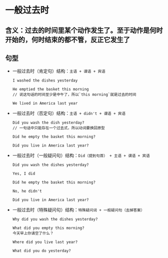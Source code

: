 # 一般过去时

## 含义：过去的时间里某个动作发生了。至于动作是何时开始的，何时结束的都不管，反正它发生了

## 句型

- 一般过去时（肯定句）结构：`主语 + 谓语 + 宾语`

  ```
  I washed the dishes yesterday

  He emptied the basket this morning
  // 说这句话的时间至少是中午了，所以`this morning`就是过去的时间

  We lived in America last year
  ```

- 一般过去时（否定句）结构：`主语 + didn't + 谓语 + 宾语`

  ```
  Did you wash the dish yesterday?
  // 一句话中只能存在一个过去式，所以动词要换回原型

  Did he empty the basket this morning?

  Did you live in America last year?
  ```

- 一般过去时（一般疑问句）结构：`Did（提到句首） + 主语 + 谓语 + 宾语`

  ```
  Did you wash the dishes yesterday?

  Yes, I did

  Did he empty the basket this morning?

  No, he didn't

  Did you live in America last year?
  ```

- 一般过去时（特殊疑问句）结构：`特殊疑问词 + 一般疑问句（去掉答案）`

  ```
  Why did you wash the dishes yesterday?

  What did you empty this morning?
  今天早上你请空了什么？

  Where did you live last year?

  What did you do yesterday?
  ```
